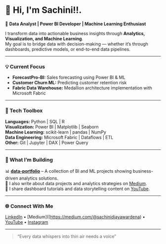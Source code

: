 # 👋 Hi, I'm Sachini!!.

🚀 **Data Analyst | Power BI Developer | Machine Learning Enthusiast**

I transform data into actionable business insights through **Analytics, Visualization, and Machine Learning**.  
My goal is to bridge data with decision-making — whether it’s through dashboards, predictive models, or end-to-end data pipelines.

---

### 💡 Current Focus
- **ForecastPro-BI:** Sales forecasting using Power BI & ML  
- **Customer Churn ML:** Predicting customer retention risk  
- **Fabric Data Warehouse:** Medallion architecture implementation with Microsoft Fabric  

---

### 🧰 Tech Toolbox
**Languages:** Python | SQL | R  
**Visualization:** Power BI | Matplotlib | Seaborn  
**Machine Learning:** scikit-learn | pandas | NumPy  
**Data Engineering:** Microsoft Fabric | Dataflows | ETL  
**Other:** Git | Jupyter | DAX | Power Query  

---

### 🧠 What I’m Building
📊 **[data-portfolio](https://github.com/SachiD123/sachini-data-portfolio)** – A collection of BI and ML projects showing business-driven analytics solutions.  
📝 I also write about data projects and analytics strategies on [Medium](https://medium.com/me/stories?tab=posts-published).  
🎥 I share dashboard tutorials and data storytelling content on [YouTube](#).

---

### 🌐 Connect With Me
[LinkedIn](#) • [Medium]((https://medium.com/@sachinidjayawardena) • [YouTube](#) • [Instagram](#)

---

> “Every data whispers into thin air needs a voice”
